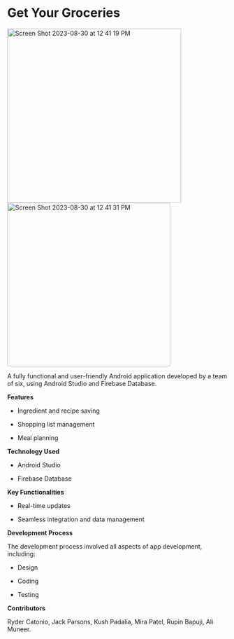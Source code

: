 # Get Your Groceries
<img width="398" alt="Screen Shot 2023-08-30 at 12 41 19 PM" src="https://github.com/CMPUT301F22T14/GetYourGroceries/assets/97204693/2d4b4dc3-fec7-496d-93fd-a5a547e2828f">
<img width="373" alt="Screen Shot 2023-08-30 at 12 41 31 PM" src="https://github.com/CMPUT301F22T14/GetYourGroceries/assets/97204693/f8364f71-2178-4043-aefe-4ba0d065554c">

A fully functional and user-friendly Android application developed by a team of six, using Android Studio and Firebase Database.

**Features**

- Ingredient and recipe saving

- Shopping list management

- Meal planning

**Technology Used**

- Android Studio

- Firebase Database

**Key Functionalities**

- Real-time updates

- Seamless integration and data management

**Development Process**

The development process involved all aspects of app development, including:
- Design

- Coding

- Testing


**Contributors**

Ryder Catonio, Jack Parsons, Kush Padalia, Mira Patel, Rupin Bapuji, Ali Muneer.
